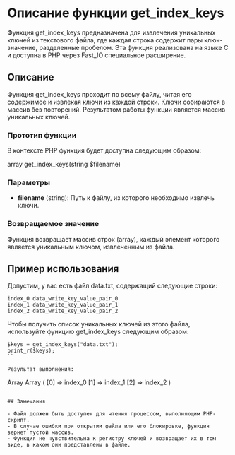 # Описание функции get_index_keys

Функция get_index_keys предназначена для извлечения уникальных ключей из текстового файла, где каждая строка содержит пары ключ-значение, разделенные пробелом. 
Эта функция реализована на языке C и доступна в PHP через Fast_IO специальное расширение.

## Описание

Функция get_index_keys проходит по всему файлу, читая его содержимое и извлекая ключи из каждой строки. Ключи собираются в массив без повторений. Результатом работы функции является массив уникальных ключей.

### Прототип функции

В контексте PHP функция будет доступна следующим образом:

array get_index_keys(string $filename)


### Параметры

- **filename** (string): Путь к файлу, из которого необходимо извлечь ключи.

### Возвращаемое значение

Функция возвращает массив строк (array), каждый элемент которого является уникальным ключом, извлеченным из файла.

## Пример использования

Допустим, у вас есть файл data.txt, содержащий следующие строки:
```
index_0 data_write_key_value_pair_0
index_1 data_write_key_value_pair_1
index_2 data_write_key_value_pair_2
```

Чтобы получить список уникальных ключей из этого файла, используйте функцию get_index_keys следующим образом:
```
$keys = get_index_keys("data.txt");
print_r($keys);
``

Результат выполнения:
```
Array
Array
(
    [0] => index_0
    [1] => index_1
    [2] => index_2
)

```

## Замечания

- Файл должен быть доступен для чтения процессом, выполняющим PHP-скрипт.
- В случае ошибки при открытии файла или его блокировке, функция вернет пустой массив.
- Функция не чувствительна к регистру ключей и возвращает их в том виде, в каком они представлены в файле.
